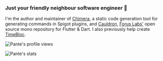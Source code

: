 ### Just your friendly neighbour software engineer :eyes:

I'm the author and maintainer of [Chimera](https://github.com/Pante/Chimera), a static code generation tool for generating commands in Spigot plugins, and [Cauldron](https://github.com/forus-labs/cauldron), [Forus Labs'](https://github.com/forus-labs) open source mono repository for Flutter & Dart. I also previously help create [TimeBloc](https://timebloc.app/).

![Pante's profile views](https://komarev.com/ghpvc/?username=pante)

![Pante's stats](https://github-readme-stats.vercel.app/api?username=pante&show_icons=true)
